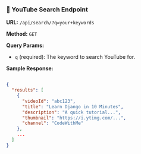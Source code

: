 ### 🎥 YouTube Search Endpoint

**URL:** `/api/search/?q=your+keywords`

**Method:** `GET`

**Query Params:**

- `q` (required): The keyword to search YouTube for.

**Sample Response:**

```json

{
  "results": [
    {
      "videoId": "abc123",
      "title": "Learn Django in 10 Minutes",
      "description": "A quick tutorial...",
      "thumbnail": "https://i.ytimg.com/...",
      "channel": "CodeWithMe"
    },
    ...
  ]
}  
```
